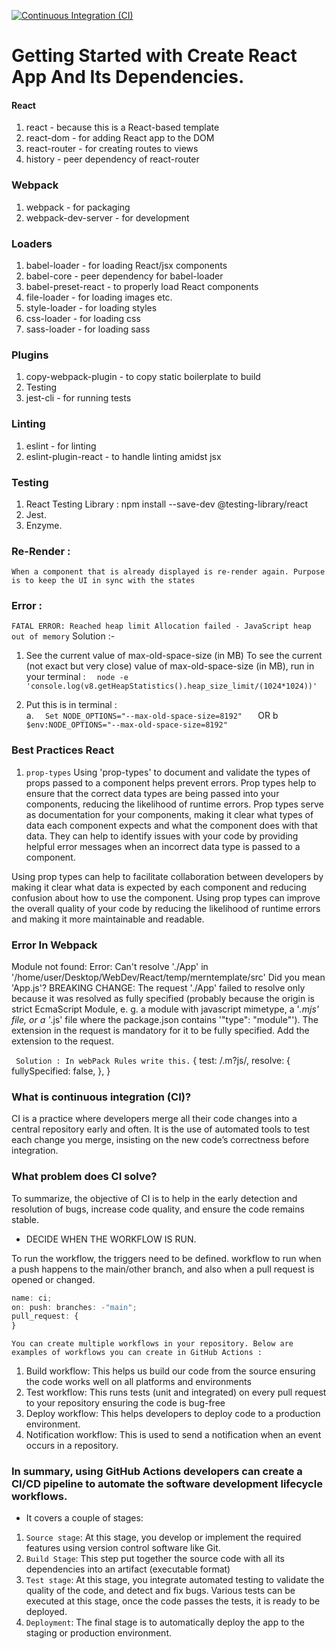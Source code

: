 [![Continuous Integration (CI)](https://github.com/Chandan9898Kumar/Crud-Using-Rest-Api/actions/workflows/Continuous_Integration.yml/badge.svg?branch=features)](https://github.com/Chandan9898Kumar/Crud-Using-Rest-Api/actions/workflows/Continuous_Integration.yml)

# Getting Started with Create React App And Its Dependencies.

#### React

1. react - because this is a React-based template
2. react-dom - for adding React app to the DOM
3. react-router - for creating routes to views
4. history - peer dependency of react-router

### Webpack

1. webpack - for packaging
2. webpack-dev-server - for development

### Loaders

1. babel-loader - for loading React/jsx components
2. babel-core - peer dependency for babel-loader
3. babel-preset-react - to properly load React components
4. file-loader - for loading images etc.
5. style-loader - for loading styles
6. css-loader - for loading css
7. sass-loader - for loading sass

### Plugins

1. copy-webpack-plugin - to copy static boilerplate to build
2. Testing
3. jest-cli - for running tests

### Linting

1. eslint - for linting
2. eslint-plugin-react - to handle linting amidst jsx

### Testing

1. React Testing Library : npm install --save-dev @testing-library/react
2. Jest.
3. Enzyme.

### Re-Render :

`When a component that is already displayed is re-render again. Purpose is to keep the UI in sync with the states`

### Error :

`FATAL ERROR: Reached heap limit Allocation failed - JavaScript heap out of memory`
Solution :-

1. See the current value of max-old-space-size (in MB)
   To see the current (not exact but very close) value of max-old-space-size (in MB), run in your terminal :
   `   node -e 'console.log(v8.getHeapStatistics().heap_size_limit/(1024*1024))'     `

2. Put this is in terminal :  
   a. `   Set NODE_OPTIONS="--max-old-space-size=8192"    `
   OR
   b `   $env:NODE_OPTIONS="--max-old-space-size=8192"   `

### Best Practices React

1. `prop-types`
   Using 'prop-types' to document and validate the types of props passed to a component helps prevent errors. Prop types help to ensure that the correct data types are being passed into your components, reducing the likelihood of runtime errors. Prop types serve as documentation for your components, making it clear what types of data each component expects and what the component does with that data. They can help to identify issues with your code by providing helpful error messages when an incorrect data type is passed to a component.

Using prop types can help to facilitate collaboration between developers by making it clear what data is expected by each component and reducing confusion about how to use the component. Using prop types can improve the overall quality of your code by reducing the likelihood of runtime errors and making it more maintainable and readable.

### Error In Webpack

Module not found: Error: Can't resolve './App' in '/home/user/Desktop/WebDev/React/temp/merntemplate/src'
Did you mean 'App.js'?
BREAKING CHANGE: The request './App' failed to resolve only because it was resolved as fully specified
(probably because the origin is strict EcmaScript Module, e. g. a module with javascript mimetype, a '_.mjs' file, or a '_.js' file where the package.json contains '"type": "module"').
The extension in the request is mandatory for it to be fully specified.
Add the extension to the request.

` Solution : In webPack Rules write this.`
{
test: /\.m?js/,
resolve: {
fullySpecified: false,
},
}

### What is continuous integration (CI)?
CI is a practice where developers merge all their code changes into a central repository early and often. It is the use of automated tools to test each change you merge, insisting on the new code’s correctness before integration.

### What problem does CI solve?
To summarize, the objective of CI is to help in the early detection and resolution of bugs, increase code quality, and ensure the code remains stable.

- DECIDE WHEN THE WORKFLOW IS RUN.

To run the workflow, the triggers need to be defined. workflow to run when a push happens to the main/other branch, and also when a pull request is opened or changed.

```ts
name: ci;
on: push: branches: -"main";
pull_request: {
}
```

`You can create multiple workflows in your repository. Below are examples of workflows you can create in GitHub Actions :`

1. Build workflow: This helps us build our code from the source ensuring the code works well on all platforms and environments
2. Test workflow: This runs tests (unit and integrated) on every pull request to your repository ensuring the code is bug-free
3. Deploy workflow: This helps developers to deploy code to a production environment.
4. Notification workflow: This is used to send a notification when an event occurs in a repository.

### In summary, using GitHub Actions developers can create a CI/CD pipeline to automate the software development lifecycle workflows.

- It covers a couple of stages:

1. `Source stage`: At this stage, you develop or implement the required features using version control software like Git.
2. `Build Stage`: This step put together the source code with all its dependencies into an artifact (executable format)
3. `Test stage`: At this stage, you integrate automated testing to validate the quality of the code, and detect and fix bugs.
   Various tests can be executed at this stage, once the code passes the tests, it is ready to be deployed.
4. `Deployment`: The final stage is to automatically deploy the app to the staging or production environment.
